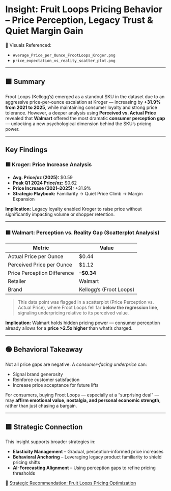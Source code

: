 # Insight: Fruit Loops Pricing Behavior – Price Perception, Legacy Trust & Quiet Margin Gain

📂 Visuals Referenced:
- `Average_Price_per_Ounce_FrootLoops_Kroger.png`
- `price_expectation_vs_reality_scatter_plot.png`

---

## 🟪 Summary

Froot Loops (Kellogg’s) emerged as a standout SKU in the dataset due to an aggressive price-per-ounce escalation at Kroger — increasing by **+31.9% from 2021 to 2025**, while maintaining consumer loyalty and strong price tolerance. However, a deeper analysis using **Perceived vs. Actual Price** revealed that **Walmart** offered the most dramatic **consumer perception gap** — unlocking a new psychological dimension behind the SKU’s pricing power.

---

##  Key Findings

### 🟩 Kroger: Price Increase Analysis
- **Avg. Price/oz (2025):** $0.59
- **Peak Q1 2024 Price/oz:** $0.62
- **Price Increase (2021–2025):** +31.9%
- **Strategic Playbook:** Familiarity → Quiet Price Climb → Margin Expansion

**Implication:** Legacy loyalty enabled Kroger to raise price without significantly impacting volume or shopper retention.

---

### 🟪 Walmart: Perception vs. Reality Gap (Scatterplot Analysis)
| Metric                          | Value       |
|----------------------------------|-------------|
| Actual Price per Ounce           | $0.44       |
| Perceived Price per Ounce        | $1.12       |
| Price Perception Difference      | **–$0.34**  |
| Retailer                         | Walmart     |
| Brand                            | Kellogg’s (Froot Loops) |

> This data point was flagged in a scatterplot (Price Perception vs. Actual Price), where Froot Loops fell far **below the regression line**, signaling underpricing relative to its perceived value.

**Implication:** Walmart holds hidden pricing power — consumer perception already allows for a **price >2.5x higher** than what’s charged.

---

## 🟢 Behavioral Takeaway

Not all price gaps are negative. A *consumer-facing underprice* can:
- Signal brand generosity  
- Reinforce customer satisfaction  
- Increase price acceptance for future lifts  

For consumers, buying Froot Loops — especially at a “surprising deal” — may **affirm emotional value, nostalgia, and personal economic strength**, rather than just chasing a bargain.

---

## 🟦 Strategic Connection

This insight supports broader strategies in:
- **Elasticity Management** – Gradual, perception-informed price increases  
- **Behavioral Anchoring** – Leveraging legacy product familiarity to shield pricing shifts  
- **AI-Forecasting Alignment** – Using perception gaps to refine pricing thresholds

🔗 [Strategic Recommendation: Fruit Loops Pricing Optimization](../../Strategic_Recommendations/FruitLoops_Pricing_Strategy.md)
